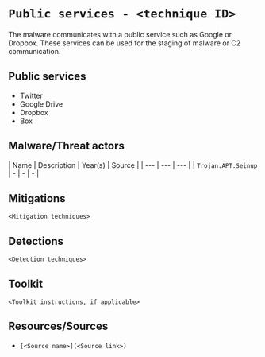 # `Public services - <technique ID>`

The malware communicates with a public service such as Google or Dropbox. These services can be used for the staging of malware or C2 communication.

## Public services

* Twitter
* Google Drive
* Dropbox
* Box

## Malware/Threat actors

| Name | Description | Year(s) | Source |
| --- | --- | --- |
| `Trojan.APT.Seinup` | - | - | - |

## Mitigations

`<Mitigation techniques>`

## Detections

`<Detection techniques>`

## Toolkit

`<Toolkit instructions, if applicable>`

## Resources/Sources

* `[<Source name>](<Source link>)`
